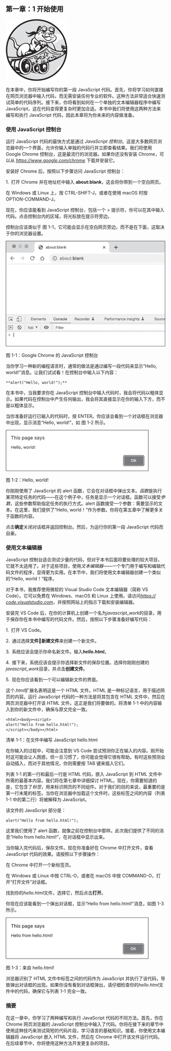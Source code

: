 

## 第一章：1 开始使用



![](img/opener.png)

在本章中，你将开始编写你的第一段 JavaScript 代码。首先，你将学习如何直接在网页浏览器中输入代码，而无需安装任何专业的软件。这种方法非常适合快速测试简单的代码序列。接下来，你将看到如何在一个单独的文本编辑器程序中编写 JavaScript，这在代码变得更复杂时更加合适。本书中我们将使用这两种方法来编写和执行 JavaScript 代码，因此本章将为你未来的内容做准备。

### 使用 JavaScript 控制台

运行 JavaScript 代码的最快方式是通过 *JavaScript 控制台*。这是大多数网页浏览器中的一个界面，允许你输入单独的代码行并立即查看结果。我们将使用 Google Chrome 控制台，这是最流行的浏览器。如果你还没有安装 Chrome，可以从 [*https://<wbr>www<wbr>.google<wbr>.com<wbr>/chrome*](https://www.google.com/chrome) 下载并安装它。

安装好 Chrome 后，按照以下步骤访问 JavaScript 控制台：

1.  打开 Chrome 并在地址栏中输入 **about:blank**，这会将你带到一个空白网页。

在 Windows 或 Linux 上，按 CTRL-SHIFT-J，或者在使用 macOS 时按 OPTION-COMMAND-J。

现在，你应该能看到 JavaScript 控制台，包括一个 > 提示符，你可以在其中输入代码。点击控制台内的区域，将光标放在提示符旁边。

控制台应该类似于 图 1-1，它可能会显示在空白网页旁边，而不是在下面，这取决于你的浏览器设置。

![](img/Figure_1-1.png)

图 1-1：Google Chrome 的 JavaScript 控制台

当你学习一种新的编程语言时，通常的做法是通过编写一段代码来显示“Hello, world!”消息。让我们试试看！在控制台中输入以下内容：

```
**alert("Hello, world!");**
```

在本书中，当我要求你在 JavaScript 控制台中输入代码时，我会将代码以粗体显示。如果代码在控制台中产生任何输出，我会将其直接显示在你的输入下方，而不是以粗体显示。

当你准备好运行已输入的代码时，按 ENTER。你应该会看到一个对话框在浏览器中出现，显示消息“Hello, world!”，如 图 1-2 所示。

![](img/Figure_1-2.png)

图 1-2：Hello, world!

你刚刚使用了 JavaScript 的 alert 函数，它会在对话框中弹出文本。*函数*是执行某项特定任务的代码——在这个例子中，任务是显示一个对话框。函数可以接受*参数*，这些参数帮助指定任务的执行方式。alert 函数接受一个参数：需要显示的文本。在这里，我们提供了“Hello, world！”作为参数。你将在第五章中了解更多关于函数的内容。

点击**确定**关闭对话框并返回控制台。然后，为运行你的第一段 JavaScript 代码而自豪。

### 使用文本编辑器

JavaScript 控制台适合测试少量的代码，但对于本书后面将要处理的较大项目，它就不太适用了。对于这些项目，使用*文本编辑器*——一个专门用于编写和编辑代码文件的程序，显得更为实用。在本节中，我们将使用文本编辑器创建一个类似的“Hello, world！”程序。

对于本书，我推荐使用微软的 Visual Studio Code 文本编辑器（简称 VS Code）。它可以免费在 Windows、macOS 和 Linux 上使用。请访问[*https://<wbr>code<wbr>.visualstudio<wbr>.com*](https://code.visualstudio.com)，并按照网站上的指示下载和安装编辑器。

安装完 VS Code 后，在你的计算机上创建一个名为*javascript_work*的目录，用于保存你在本书中编写的代码文件。然后，按照以下步骤准备好编写代码：

1.  打开 VS Code。

2.  通过选择**文件****新建文件**来创建一个新文件。

3.  系统应该会提示你命名新文件。输入***hello.html***。

4.  接下来，系统应该会提示你选择新文件的保存位置。选择你刚刚创建的*javascript_work*目录，并点击**创建文件**。

5.  现在你应该看到一个可以编辑新文件的界面。

这个.*html*扩展名表明这是一个 HTML 文件。HTML 是一种标记语言，用于描述网页的内容。运行 JavaScript 代码的一种方法是将其包含在 HTML 文件中，然后在网页浏览器中打开该 HTML 文件。这正是我们将要做的。将清单 1-1 中的内容输入到你的新文件中，确保与原文完全一致。

```
<html><body><script>
alert("Hello from hello.html!");
</script></body></html> 
```

清单 1-1：在文件中编写 JavaScript hello.html

在你输入的过程中，可能会注意到 VS Code 尝试预测你正在输入的内容。刚开始时这可能会让人困惑，但一旦习惯了，你可能会觉得它很有帮助。有时这些预测会自动插入，而对于其他情况，你则需要按 TAB 键来插入它们。

列表 1-1 的第一行和最后一行是 HTML 代码，嵌入 JavaScript 到 HTML 文件中所需的最基本内容。我们将在第七章中详细探讨 HTML。现在，你需要知道的是，它包含了*标签*，用来标识网页的不同组件。对于我们的目的来说，最重要的是第一行末尾的<script>标签和第三行开头的</script>标签。当你在浏览器中加载这个文件时，这些标签之间的内容（列表 1-1 中的第二行）将被解释为 JavaScript。

该文件的 JavaScript 部分是：

```
alert("Hello from hello.html!");
```

这里我们使用了 alert 函数，就像之前在控制台中那样。此次我们提供了不同的消息“Hello from hello.html!”，在对话框中显示出来。

当你输入完代码后，保存文件。现在你准备好在 Chrome 中打开文件，查看 JavaScript 代码的效果。请按照以下步骤操作：

在 Chrome 中打开一个新标签页。

在 Windows 或 Linux 中按 CTRL-O，或者在 macOS 中按 COMMAND-O，打开“打开文件”对话框。

找到你的*hello.html*文件，选择它，然后点击**打开**。

你现在应该能看到一个弹出对话框，显示“Hello from hello.html!”消息，如图 1-3 所示。

![](img/Figure_1-3.png)

图 1-3：来自 hello.html!

浏览器识别了 HTML 文件中<script>和</script>标签之间的代码作为 JavaScript 并执行了该代码，导致弹出对话框的出现。如果你没有看到对话框弹出，请仔细检查你的*hello.html*文件中的代码，确保它与列表 1-1 完全一致。

### 摘要

在这一章中，你学习了两种编写和执行 JavaScript 代码的不同方法。首先，你在 Chrome 网页浏览器的 JavaScript 控制台中输入了代码。你将在接下来的章节中使用这种技巧来测试简短的代码片段，学习语言的基础知识。接着，你使用文本编辑器将 JavaScript 嵌入 HTML 文件，然后在 Chrome 中打开该文件运行代码。在后续章节中，你将使用这种方法开发更复杂的项目。
